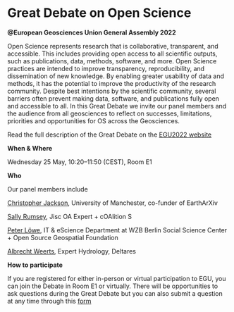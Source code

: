 # Great Debate on Open Science 
**@European Geosciences Union General Assembly 2022**

Open Science represents research that is collaborative, transparent, and accessible. This includes providing open access to all scientific outputs, such as publications, data, methods, software, and more. Open Science practices are intended to improve transparency, reproducibility, and dissemination of new knowledge. By enabling greater usability of data and methods, it has the potential to improve the productivity of the research community. Despite best intentions by the scientific community, several barriers often prevent making data, software, and publications fully open and accessible to all. In this Great Debate we invite our panel members and the audience from all geosciences to reflect on successes, limitations, priorities and opportunities for OS across the Geosciences.

Read the full description of the Great Debate on the <a href="https://meetingorganizer.copernicus.org/EGU22/session/42789"> EGU2022 website</a> 

**When & Where**

Wednesday 25 May, 10:20–11:50 (CEST), Room E1 

**Who** 

Our panel members include

<a href="https://www.research.manchester.ac.uk/portal/christopher.jackson.html">Christopher Jackson</a>, University of Manchester, co-funder of EarthArXiv 

<a href="https://www.coalition-s.org/logo/sally-rumsey/">Sally Rumsey</a>, Jisc OA Expert + cOAlition S

<a href="https://wiki.osgeo.org/wiki/User:Peter_Loewe">Peter Löwe</a>, IT & eScience Department at WZB Berlin Social Science Center + Open Source Geospatial Foundation

<a href="https://www.deltares.nl/en/experts/albrecht-weerts-2/">Albrecht Weerts</a>, Expert Hydrology, Deltares

**How to participate**

If you are registered for either in-person or virtual participation to EGU, you can join the Debate in Room E1 or virtually. There will be opportunities to ask questions during the Great Debate but you can also submit a question at any time through this <a href="https://forms.office.com/Pages/DesignPage.aspx?lang=en-GB&origin=OfficeDotCom&route=Start#FormId=MH_ksn3NTkql2rGM8aQVG83kN6_RhnhHphTfRWXp-fpUNUJJUExOVTM5WDNLWVJUUk9WUjIwVEFOVC4u">form</a>
